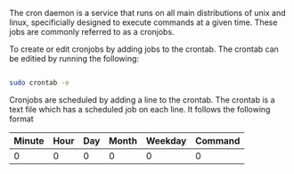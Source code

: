 The cron daemon is a service that runs on all main distributions of unix and linux, specificially designed to execute commands at a given time.  These jobs are commonly referred to as a cronjobs.

To create or edit cronjobs by adding jobs to the crontab.  The crontab can be editied by running the following:

~~~  bash

sudo crontab -e

~~~

Cronjobs are scheduled by adding a line to the crontab.  The crontab is a text file which has a scheduled job on each line.  It follows the following format

|Minute|Hour|Day|Month|Weekday|Command|
|------|----|---|-----|-------|-------|
|0|0|0|0|0|0|

